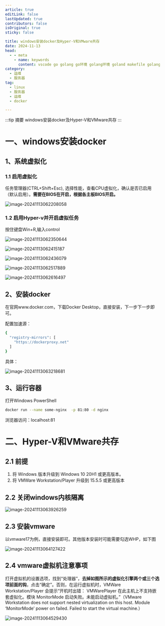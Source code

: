 ```yaml
---
article: true
editLink: false
lastUpdated: true
contributors: false
isOriginal: true
sticky: false

title: windows安装docker及Hyper-V和VMware共存
date: 2024-11-13
head:
  - - meta
    - name: keywords
      content: vscode go golang go环境 golang环境 goland makefile golang开发 jwt golang-jwt token linux centos rockylinux rockylinux9 服务器 docker containerd
category:
  - 运维
  - 服务器
tag:
  - linux
  - 服务器
  - 运维
  - docker

---
```


:::tip 摘要
windows安装docker及Hyper-V和VMware共存
:::
<!-- more -->

# 一、windows安装docker

## 1、系统虚拟化

### 1.1 启用虚拟化

任务管理器(CTRL+Shift+Esc), 选择性能，查看CPU虚拟化，确认是否已启用（默认启用）。**需要在BIOS在开启，根据各主板BIOS开启。**

![image-20241113062208058](./.wmwaredocker.assets/image-20241113062208058.png)

### 1.2 启用Hyper-v并开启虚拟任务

按住键盘Win+R,输入control

![image-20241113062350644](./.wmwaredocker.assets/image-20241113062350644.png)

![image-20241113062415187](./.wmwaredocker.assets/image-20241113062415187.png)

![image-20241113062436079](./.wmwaredocker.assets/image-20241113062436079.png)

![image-20241113062517889](./.wmwaredocker.assets/image-20241113062517889.png)

![image-20241113062616497](./.wmwaredocker.assets/image-20241113062616497.png)

## 2、安装docker

在官网www.docker.com，下载Docker Desktop，直接安装，下一步下一步即可。

配置加速源：

```sh
{
  "registry-mirrors": [
    "https://dockerproxy.net"
  ]
}
```

具体：

![image-20241113063218681](./.wmwaredocker.assets/image-20241113063218681.png)

## 3、运行容器

打开Windows PowerShell

```sh
docker run --name some-nginx  -p 81:80 -d nginx
```

浏览器访问：localhost:81

# 二、Hyper-V和VMware共存

## 2.1 前提

1. 将 Windows 版本升级到 Windows 10 20H1 或更高版本。
2. 将 VMWare Workstation/Player 升级到 15.5.5 或更高版本

## 2.2 关闭windows内核隔离

![image-20241113063926259](./.wmwaredocker.assets/image-20241113063926259.png)

## 2.3 安装vmware

以vmware17为例，直接安装即可。其他版本安装时可能需要勾选WHP，如下图

![image-20241113064127422](./.wmwaredocker.assets/image-20241113064127422.png)

## 2.4 vmware虚拟机注意事项

打开虚拟机的设置选项，找到“处理器”，**去掉如图所示的虚拟化引擎两个或三个选项前面的钩**，点击“确定”。否则，在运行虚拟机时，VMWare Workstation/Player 会提示“开机时出错： VMWarePlayer 在此主机上不支持嵌套虚拟化。模块 MonitorMode 启动失败。未能启动虚拟机。”（VMware Workstation does not support nested virtualization on this host. Module ‘MonitorMode’ power on failed. Failed to start the virtual machine.）

![image-20241113064529430](./.wmwaredocker.assets/image-20241113064529430.png)
